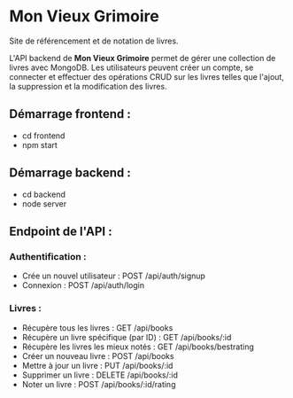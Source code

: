 # Mon Vieux Grimoire

Site de référencement et de notation de livres.

L'API backend de **Mon Vieux Grimoire** permet de gérer une collection de livres avec MongoDB. Les utilisateurs peuvent créer un compte, se connecter et effectuer des opérations CRUD sur les livres telles que l'ajout, la suppression et la modification des livres.

## Démarrage frontend :
- cd frontend
- npm start

## Démarrage backend :
- cd backend
- node server

## Endpoint de l'API :

### Authentification :

 - Crée un nouvel utilisateur : POST /api/auth/signup
 - Connexion : POST /api/auth/login
 
### Livres :

- Récupère tous les livres : GET /api/books
- Récupère un livre spécifique (par ID) : GET /api/books/:id
- Récupère les livres les mieux notés : GET /api/books/bestrating
- Créer un nouveau livre : POST /api/books
- Mettre à jour un livre : PUT /api/books/:id
- Supprimer un livre : DELETE /api/books/:id
- Noter un livre : POST /api/books/:id/rating


